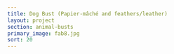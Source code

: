 ```yaml
---
title: Dog Bust (Papier-mâché and feathers/leather)
layout: project
section: animal-busts
primary_image: fab8.jpg
sort: 20
---
```

